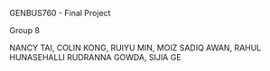 GENBUS760 - Final Project 

Group 8

NANCY TAI, COLIN KONG, RUIYU MIN, MOIZ SADIQ AWAN, RAHUL HUNASEHALLI RUDRANNA GOWDA, SIJIA GE


